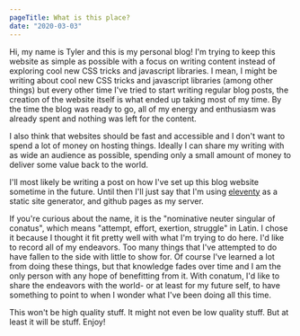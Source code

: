 ```yaml
---
pageTitle: What is this place?
date: "2020-03-03"
---
```


Hi, my name is Tyler and this is my personal blog! I'm trying to keep this website as simple as possible with a focus on writing content instead of exploring cool new CSS tricks and javascript libraries. I mean, I might be writing about cool new CSS tricks and javascript libraries (among other things) but every other time I've tried to start writing regular blog posts, the creation of the website itself is what ended up taking most of my time. By the time the blog was ready to go, all of my energy and enthusiasm was already spent and nothing was left for the content.

I also think that websites should be fast and accessible and I don't want to spend a lot of money on hosting things. Ideally I can share my writing with as wide an audience as possible, spending only a small amount of money to deliver some value back to the world.

I'll most likely be writing a post on how I've set up this blog website sometime in the future. Until then I'll just say that I'm using [eleventy](https://11ty.dev) as a static site generator, and github pages as my server.

If you're curious about the name, it is the "nominative neuter singular of conatus", which means "attempt, effort, exertion, struggle" in Latin. I chose it because I thought it fit pretty well with what I'm trying to do here. I'd like to record all of my endeavors. Too many things that I've attempted to do have fallen to the side with little to show for. Of course I've learned a lot from doing these things, but that knowledge fades over time and I am the only person with any hope of benefitting from it. With conatum, I'd like to share the endeavors with the world- or at least for my future self, to have something to point to when I wonder what I've been doing all this time.

This won't be high quality stuff. It might not even be low quality stuff. But at least it will be stuff. Enjoy!
